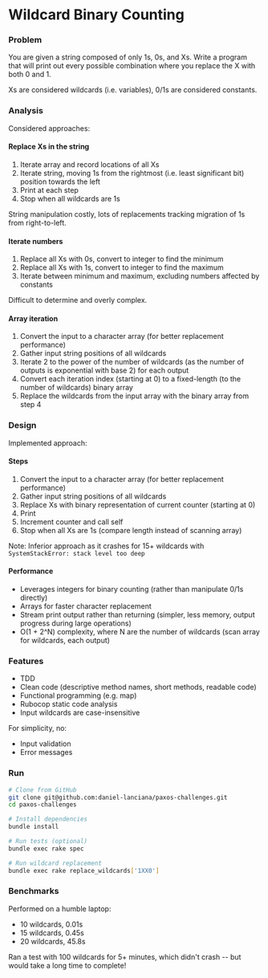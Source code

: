 # Wildcard Binary Counting

### Problem

You are given a string composed of only 1s, 0s, and Xs. Write a program that will print out every possible combination where you replace the X with both
0 and 1.

Xs are considered wildcards (i.e. variables), 0/1s are considered constants.

### Analysis

Considered approaches:

#### Replace Xs in the string

1. Iterate array and record locations of all Xs
2. Iterate string, moving 1s from the rightmost (i.e. least significant bit) position towards the left
3. Print at each step
4. Stop when all wildcards are 1s

String manipulation costly, lots of replacements tracking migration of 1s from right-to-left.

#### Iterate numbers

1. Replace all Xs with 0s, convert to integer to find the minimum
2. Replace all Xs with 1s, convert to integer to find the maximum
3. Iterate between minimum and maximum, excluding numbers affected by constants

Difficult to determine and overly complex.

#### Array iteration

1. Convert the input to a character array (for better replacement performance)
2. Gather input string positions of all wildcards
3. Iterate 2 to the power of the number of wildcards (as the number of outputs is exponential with base 2) for each output
4. Convert each iteration index (starting at 0) to a fixed-length (to the number of wildcards) binary array
5. Replace the wildcards from the input array with the binary array from step 4

### Design

Implemented approach:

#### Steps

1. Convert the input to a character array (for better replacement performance)
2. Gather input string positions of all wildcards
3. Replace Xs with binary representation of current counter (starting at 0)
4. Print
5. Increment counter and call self
6. Stop when all Xs are 1s (compare length instead of scanning array)

Note: Inferior approach as it crashes for 15+ wildcards with `SystemStackError: stack level too deep`

#### Performance

- Leverages integers for binary counting (rather than manipulate 0/1s directly)
- Arrays for faster character replacement
- Stream print output rather than returning (simpler, less memory, output progress during large operations)
- O(1 + 2^N) complexity, where N are the number of wildcards (scan array for wildcards, each output)

### Features

- TDD
- Clean code (descriptive method names, short methods, readable code)
- Functional programming (e.g. map)
- Rubocop static code analysis
- Input wildcards are case-insensitive

For simplicity, no:
- Input validation
- Error messages

### Run

```sh
# Clone from GitHub
git clone git@github.com:daniel-lanciana/paxos-challenges.git
cd paxos-challenges

# Install dependencies
bundle install

# Run tests (optional)
bundle exec rake spec

# Run wildcard replacement
bundle exec rake replace_wildcards['1XX0']
```

### Benchmarks

Performed on a humble laptop:

- 10 wildcards, 0.01s
- 15 wildcards, 0.45s
- 20 wildcards, 45.8s

Ran a test with 100 wildcards for 5+ minutes, which didn't crash -- but would take a long time to complete!
